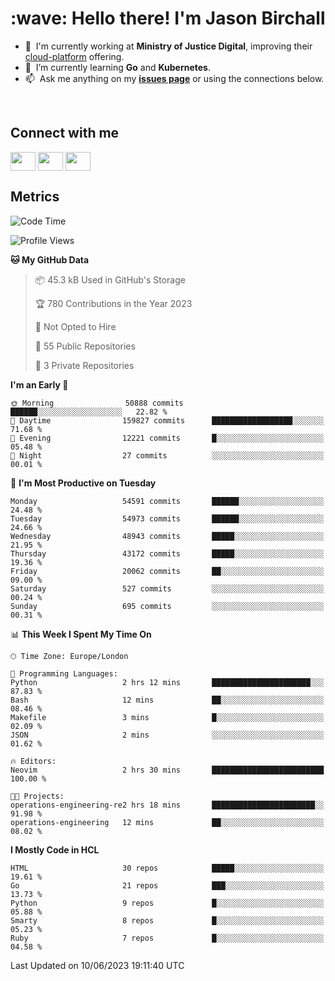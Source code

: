 <h1 align="left" id="jason-title">:wave: Hello there! I'm Jason Birchall</h1>

- :office: &nbsp;I'm currently working at **Ministry of Justice Digital**, improving their [cloud-platform](https://github.com/ministryofjustice/cloud-platform) offering.
- :seedling: &nbsp;I’m currently learning **Go** and **Kubernetes**.
- :mailbox: &nbsp;Ask me anything on my **[issues page]** or using the connections below.


<br>

<h2>Connect with me</h2>
<p>
<a href="https://twitter.com/jsonBirchall" target="blank"><img align="center" src="https://cdn.jsdelivr.net/npm/simple-icons@3.0.1/icons/twitter.svg" alt="" height="30" width="40" /></a>
<a href="https://keybase.io/json0" target="blank"><img align="center" src="https://cdn.jsdelivr.net/npm/simple-icons@3.0.1/icons/keybase.svg" alt="" height="30" width="40" /></a>
<a href="https://www.reddit.com/user/kakorate" target="blank"><img align="center" src="https://cdn.jsdelivr.net/npm/simple-icons@3.0.1/icons/reddit.svg" alt="" height="30" width="40" /></a>
</p>

<h2>Metrics</h2>

<!--START_SECTION:waka-->
![Code Time](http://img.shields.io/badge/Code%20Time-1%2C074%20hrs%2039%20mins-blue)

![Profile Views](http://img.shields.io/badge/Profile%20Views-0-blue)

**🐱 My GitHub Data** 

> 📦 45.3 kB Used in GitHub's Storage 
 > 
> 🏆 780 Contributions in the Year 2023
 > 
> 🚫 Not Opted to Hire
 > 
> 📜 55 Public Repositories 
 > 
> 🔑 3 Private Repositories 
 > 
**I'm an Early 🐤** 

```text
🌞 Morning                50888 commits       ██████░░░░░░░░░░░░░░░░░░░   22.82 % 
🌆 Daytime                159827 commits      ██████████████████░░░░░░░   71.68 % 
🌃 Evening                12221 commits       █░░░░░░░░░░░░░░░░░░░░░░░░   05.48 % 
🌙 Night                  27 commits          ░░░░░░░░░░░░░░░░░░░░░░░░░   00.01 % 
```
📅 **I'm Most Productive on Tuesday** 

```text
Monday                   54591 commits       ██████░░░░░░░░░░░░░░░░░░░   24.48 % 
Tuesday                  54973 commits       ██████░░░░░░░░░░░░░░░░░░░   24.66 % 
Wednesday                48943 commits       █████░░░░░░░░░░░░░░░░░░░░   21.95 % 
Thursday                 43172 commits       █████░░░░░░░░░░░░░░░░░░░░   19.36 % 
Friday                   20062 commits       ██░░░░░░░░░░░░░░░░░░░░░░░   09.00 % 
Saturday                 527 commits         ░░░░░░░░░░░░░░░░░░░░░░░░░   00.24 % 
Sunday                   695 commits         ░░░░░░░░░░░░░░░░░░░░░░░░░   00.31 % 
```


📊 **This Week I Spent My Time On** 

```text
🕑︎ Time Zone: Europe/London

💬 Programming Languages: 
Python                   2 hrs 12 mins       ██████████████████████░░░   87.83 % 
Bash                     12 mins             ██░░░░░░░░░░░░░░░░░░░░░░░   08.46 % 
Makefile                 3 mins              █░░░░░░░░░░░░░░░░░░░░░░░░   02.09 % 
JSON                     2 mins              ░░░░░░░░░░░░░░░░░░░░░░░░░   01.62 % 

🔥 Editors: 
Neovim                   2 hrs 30 mins       █████████████████████████   100.00 % 

🐱‍💻 Projects: 
operations-engineering-re2 hrs 18 mins       ███████████████████████░░   91.98 % 
operations-engineering   12 mins             ██░░░░░░░░░░░░░░░░░░░░░░░   08.02 % 
```

**I Mostly Code in HCL** 

```text
HTML                     30 repos            █████░░░░░░░░░░░░░░░░░░░░   19.61 % 
Go                       21 repos            ███░░░░░░░░░░░░░░░░░░░░░░   13.73 % 
Python                   9 repos             █░░░░░░░░░░░░░░░░░░░░░░░░   05.88 % 
Smarty                   8 repos             █░░░░░░░░░░░░░░░░░░░░░░░░   05.23 % 
Ruby                     7 repos             █░░░░░░░░░░░░░░░░░░░░░░░░   04.58 % 
```




 Last Updated on 10/06/2023 19:11:40 UTC
<!--END_SECTION:waka-->

<!-- links -->

[issues page]: https://github.com/jasonBirchall/jasonBirchall/issues "jasonBirchall/issues"
